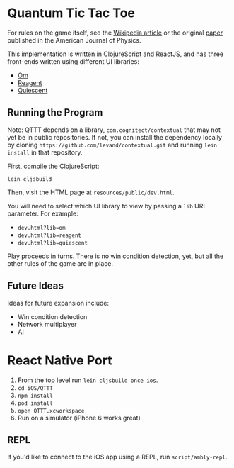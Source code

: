 # Quantum Tic Tac Toe

For rules on the game itself, see the
[Wikipedia article](http://en.wikipedia.org/wiki/Quantum_tic-tac-toe)
or the original
[paper](http://qttt.googlecode.com/files/QT3-AJP%2010-20-06.pdf)
published in the American Journal of Physics.

This implementation is written in ClojureScript and ReactJS, and has
three front-ends written using different UI libraries:

- [Om](https://github.com/omcljs/om)
- [Reagent](http://reagent-project.github.io)
- [Quiescent](https://github.com/levand/quiescent)

## Running the Program

Note: QTTT depends on a library, `com.cognitect/contextual` that may not yet
be in public repositories. If not, you can install the dependency locally by cloning
`https://github.com/levand/contextual.git` and running `lein install` in that repository.

First, compile the ClojureScript:

`lein cljsbuild`

Then, visit the HTML page at `resources/public/dev.html`.

You will need to select which UI library to view by passing a `lib`
URL parameter. For example:

- `dev.html?lib=om`
- `dev.html?lib=reagent`
- `dev.html?lib=quiescent`

Play proceeds in turns. There is no win condition detection, yet, but
all the other rules of the game are in place.

## Future Ideas

Ideas for future expansion include:

- Win condition detection
- Network multiplayer
- AI

# React Native Port

1. From the top level run `lein cljsbuild once ios`.
2. `cd iOS/QTTT`
3. `npm install`
4. `pod install`
5. `open QTTT.xcworkspace`
6. Run on a simulator (iPhone 6 works great)

## REPL

If you'd like to connect to the iOS app using a REPL, run `script/ambly-repl`.
